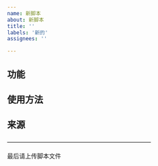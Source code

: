 ```yaml
---
name: 新脚本
about: 新脚本
title: ''
labels: '新的'
assignees: ''

---
```


## 功能


## 使用方法


## 来源


————————————————————————

最后请上传脚本文件
